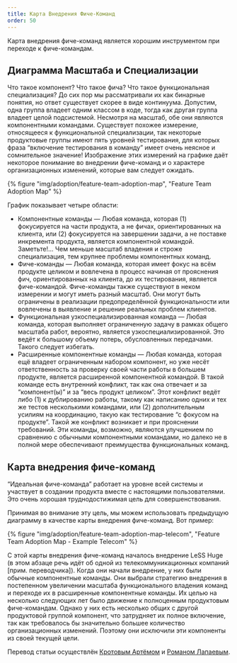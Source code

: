 ```yaml
---
title: Карта Внедрения Фиче-Команд
order: 50
---
```


Карта внедрения фиче-команд является хорошим инструментом при переходе к фиче-командам. 

## Диаграмма Масштаба и Специализации

Что такое компонент? Что такое фича? Что такое функциональная специализация? До сих пор мы рассматривали их как бинарные понятия, но ответ существует скорее в  виде континуума. Допустим, одна группа владеет одним классом в коде, тогда как другая группа владеет целой подсистемой. Несмотря на масштаб, обе они являются компонентными командами. Существует похожее измерение, относящееся к функциональной специализации, так некоторые продуктовые группы имеют пять уровней тестирования, для которых фраза “включение тестирования в команду” имеет очень неясное и сомнительное значение! Изображение этих измерений на графике даёт некоторое понимание во внедрении фиче-команд и о характере организационных изменений, которые вам следует ожидать.

<div>
  {% figure "img/adoption/feature-team-adoption-map", "Feature Team Adoption Map" %}
</div>

График показывает четыре области:

* Компонентные команды — Любая команда, которая (1) фокусируется на части продукта, а не фичах, ориентированных на клиента,  или (2) фокусируется на завершении задачи, а не поставке инкремента продукта, является компонентной командой. Заметьте!…  Чем меньше масштаб владения и строже специализация, тем крупнее проблемы компонентных команд.
* Фиче-команды — Любая команда, которая имеет фокус на всём продукте целиком и вовлечена в процесс начиная от прояснения фич, ориентированных на клиента, до их тестирования, является фиче-командой. Фиче-команды также существуют в неком измерении и могут иметь разный масштаб. Они могут быть ограничены в реализации предопределённой функциональности или вовлечены в выявление и решение реальных проблем клиентов.
* Функциональная узкоспециализированная команда — Любая команда, которая выполняет ограниченную задачу в рамках общего масштаба работ, вероятно, является узкоспециализированной. Это ведёт к большому объему потерь, обусловленных передачами. Такого следует избегать.
* Расширенные компонентные команды — Любая команда, которая ещё владеет ограниченным набором компонент, но уже несёт ответственность за проверку своей части работы в большем продукте, является расширенной компонентной командой. В такой команде есть внутренний конфликт, так как она отвечает и за “компонент(ы)” и за “весь продукт целиком”.  Этот конфликт ведёт либо (1) к дублированию работы, такому как написанию одних и тех же тестов несколькими командами, или (2) дополнительным усилиям на координацию, такую как тестирование “с фокусом на продукте”. Такой же конфликт возникает и при прояснении требований. Эти команды, возможно, являются улучшением по сравнению с обычными компонентными командами, но далеко не в полной мере обеспечивают преимущества функциональных команд.

## Карта внедрения фиче-команд

“Идеальная фиче-команда” работает на уровне всей системы и участвует в создании продукта вместе с настоящими пользователями. Это очень хорошая труднодостижимая цель для совершенствования.

Принимая во внимание эту цель, мы можем использовать предыдущую диаграмму в качестве карты внедрения фиче-команд. Вот пример:

<div>
  {% figure "img/adoption/feature-team-adoption-map-telecom", "Feature Team Adoption Map - Example Telecom" %}
</div>

С этой карты внедрения фиче-команд началось внедрение LeSS Huge (в этом абзаце речь идёт об одной из телекоммуникационных компаний [прим. переводчика]). Когда они начали внедрение, у них были обычные компонентные команды. Они выбрали стратегию внедрения в постепенном увеличении масштаба функционального владения команд и переходе их в расширенные компонентные команды. Их целью на несколько следующих лет было движение к полноценным продуктовым фиче-командам. Однако у них есть несколько общих с другой продуктовой группой компонент, что затрудняет их полное включение, так как требовалось бы значительно большее количество организационных изменений. Поэтому они исключили эти компоненты из своей текущей цели.

Перевод статьи осуществлён [Кротовым Артёмом](https://www.facebook.com/artem.v.krotov) и [Романом Лапаевым](https://www.linkedin.com/in/romanlapaev).